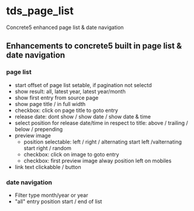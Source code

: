# tds_page_list
Concrete5 enhanced page list &amp; date navigation

## Enhancements to concrete5 built in page list &amp; date navigation

### page list

* start offset of page list setable, if pagination not selectd
* show result: all, latest year, latest year/month
* show first entry from source page 
* show page title / in full width
* checkbox: click on page title to goto entry
* release date: dont show / show date / show date &amp; time
* select position for release date/time in respect to title: above / trailing / below / prepending
* preview image
  * position selectable: left / right / alternating start left /valternating start right / random
  * checkbox: click on image to goto entry
  * checkbox: first preview image alway position left on mobiles
* link text clickabble / button

### date navigation

* Filter type month/year or year
* "all" entry position start / end of list
